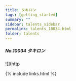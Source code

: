```yaml
---
title: タキロン 
tags: [getting_started]
summary: ""
sidebar: talents_sidebar
permalink: talents_10034.html
folder: talents
---
```



##### No.10034 タキロン  

![](http







{% include links.html %}
